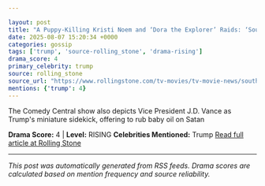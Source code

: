 ```yaml
---

layout: post
title: "A Puppy-Killing Kristi Noem and ‘Dora the Explorer’ Raids: ‘South Park’ Savages Trump Admin’s ICE Policies"
date: 2025-08-07 15:20:34 +0000
categories: gossip
tags: ['trump', 'source-rolling_stone', 'drama-rising']
drama_score: 4
primary_celebrity: trump
source: rolling_stone
source_url: "https://www.rollingstone.com/tv-movies/tv-movie-news/south-park-savages-trump-admins-ice-policies-1235399852/"
mentions: {'trump': 4}
---
```


The Comedy Central show also depicts Vice President J.D. Vance as Trump's miniature sidekick, offering to rub baby oil on Satan

**Drama Score:** 4 | **Level:** RISING **Celebrities Mentioned:** Trump [Read full article at Rolling Stone](https://www.rollingstone.com/tv-movies/tv-movie-news/south-park-savages-trump-admins-ice-policies-1235399852/)

---

*This post was automatically generated from RSS feeds. Drama scores are calculated based on mention frequency and source reliability.*